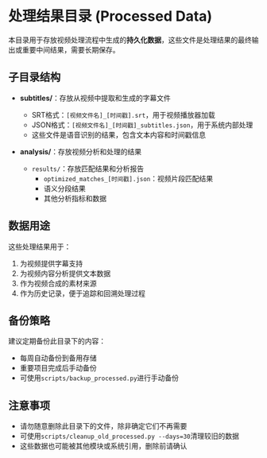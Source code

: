 # 处理结果目录 (Processed Data)

本目录用于存放视频处理流程中生成的**持久化数据**，这些文件是处理结果的最终输出或重要中间结果，需要长期保存。

## 子目录结构

- **subtitles/**：存放从视频中提取和生成的字幕文件
  - SRT格式：`[视频文件名]_[时间戳].srt`，用于视频播放器加载
  - JSON格式：`[视频文件名]_[时间戳]_subtitles.json`，用于系统内部处理
  - 这些文件是语音识别的结果，包含文本内容和时间戳信息
  
- **analysis/**：存放视频分析和处理的结果
  - `results/`：存放匹配结果和分析报告
    - `optimized_matches_[时间戳].json`：视频片段匹配结果
    - 语义分段结果
    - 其他分析指标和数据

## 数据用途

这些处理结果用于：
1. 为视频提供字幕支持
2. 为视频内容分析提供文本数据
3. 作为视频合成的素材来源
4. 作为历史记录，便于追踪和回溯处理过程

## 备份策略

建议定期备份此目录下的内容：
- 每周自动备份到备用存储
- 重要项目完成后手动备份
- 可使用`scripts/backup_processed.py`进行手动备份

## 注意事项

- 请勿随意删除此目录下的文件，除非确定它们不再需要
- 可使用`scripts/cleanup_old_processed.py --days=30`清理较旧的数据
- 这些数据也可能被其他模块或系统引用，删除前请确认 